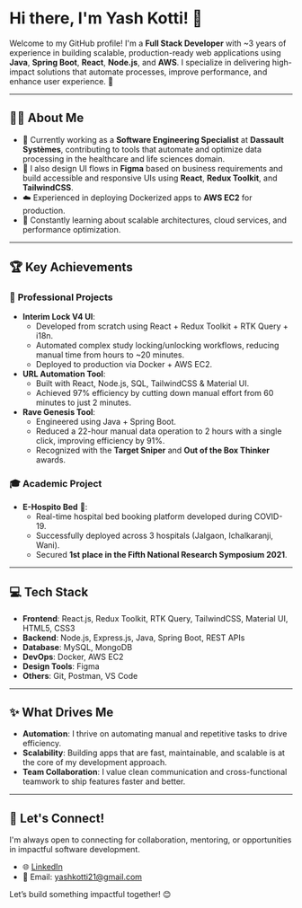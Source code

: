 # Hi there, I'm Yash Kotti! 👋

Welcome to my GitHub profile! I'm a **Full Stack Developer** with ~3 years of experience in building scalable, production-ready web applications using **Java**, **Spring Boot**, **React**, **Node.js**, and **AWS**. I specialize in delivering high-impact solutions that automate processes, improve performance, and enhance user experience. 🚀

---

## 👨‍💻 About Me
- 🏢 Currently working as a **Software Engineering Specialist** at **Dassault Systèmes**, contributing to tools that automate and optimize data processing in the healthcare and life sciences domain.
- 🎨 I also design UI flows in **Figma** based on business requirements and build accessible and responsive UIs using **React**, **Redux Toolkit**, and **TailwindCSS**.
- ☁️ Experienced in deploying Dockerized apps to **AWS EC2** for production.
- 🌱 Constantly learning about scalable architectures, cloud services, and performance optimization.

---

## 🏆 Key Achievements
### 🚀 **Professional Projects**
- **Interim Lock V4 UI**:
  - Developed from scratch using React + Redux Toolkit + RTK Query + i18n.
  - Automated complex study locking/unlocking workflows, reducing manual time from hours to ~20 minutes.
  - Deployed to production via Docker + AWS EC2.
- **URL Automation Tool**:
  - Built with React, Node.js, SQL, TailwindCSS & Material UI.
  - Achieved 97% efficiency by cutting down manual effort from 60 minutes to just 2 minutes.
- **Rave Genesis Tool**:
  - Engineered using Java + Spring Boot.
  - Reduced a 22-hour manual data operation to 2 hours with a single click, improving efficiency by 91%.
  - Recognized with the **Target Sniper** and **Out of the Box Thinker** awards.

### 🎓 **Academic Project**
- **E-Hospito Bed** 🏥:
  - Real-time hospital bed booking platform developed during COVID-19.
  - Successfully deployed across 3 hospitals (Jalgaon, Ichalkaranji, Wani).
  - Secured **1st place in the Fifth National Research Symposium 2021**.

---

## 💻 Tech Stack
- **Frontend**: React.js, Redux Toolkit, RTK Query, TailwindCSS, Material UI, HTML5, CSS3
- **Backend**: Node.js, Express.js, Java, Spring Boot, REST APIs
- **Database**: MySQL, MongoDB
- **DevOps**: Docker, AWS EC2
- **Design Tools**: Figma
- **Others**: Git, Postman, VS Code

---

## ✨ What Drives Me
- **Automation**: I thrive on automating manual and repetitive tasks to drive efficiency.
- **Scalability**: Building apps that are fast, maintainable, and scalable is at the core of my development approach.
- **Team Collaboration**: I value clean communication and cross-functional teamwork to ship features faster and better.

---

## 🌟 Let's Connect!
I'm always open to connecting for collaboration, mentoring, or opportunities in impactful software development.

- 🌐 [LinkedIn](https://www.linkedin.com/in/yash-kotti03)
- 📧 Email: yashkotti21@gmail.com

Let’s build something impactful together! 😊
